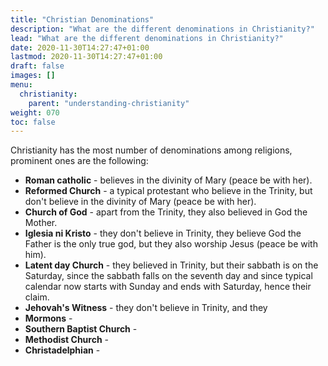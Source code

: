 ```yaml
---
title: "Christian Denominations"
description: "What are the different denominations in Christianity?"
lead: "What are the different denominations in Christianity?"
date: 2020-11-30T14:27:47+01:00
lastmod: 2020-11-30T14:27:47+01:00
draft: false
images: []
menu:
  christianity:
    parent: "understanding-christianity"
weight: 070
toc: false
---
```

Christianity has the most number of denominations among religions, prominent ones are the following:
* **Roman catholic** - believes in the divinity of Mary (peace be with her).
* **Reformed Church** - a typical protestant who believe in the Trinity, but don't believe in the divinity of Mary (peace be with her).
* **Church of God** - apart from the Trinity, they also believed in God the Mother.
* **Iglesia ni Kristo** - they don't believe in Trinity, they believe God the Father is the only true god, but they also worship Jesus (peace be with him).
* **Latent day Church** -  they believed in Trinity, but their sabbath is on the Saturday, since the sabbath falls on the seventh day and since typical calendar now starts with Sunday and ends with Saturday, hence their claim.
* **Jehovah's Witness** - they don't believe in Trinity, and they 
* **Mormons** - 
* **Southern Baptist Church** - 
* **Methodist Church** - 
* **Christadelphian** - 
